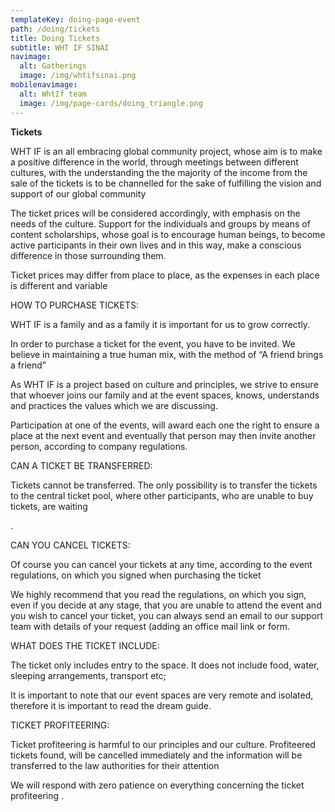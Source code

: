 ```yaml
---
templateKey: doing-page-event
path: /doing/tickets
title: Doing Tickets
subtitle: WHT IF SINAI
navimage:
  alt: Gatherings
  image: /img/whtifsinai.png
mobilenavimage:
  alt: WhtIf team
  image: /img/page-cards/doing_triangle.png
---
```


**Tickets**

WHT IF is an all embracing global community project, whose aim is to make a positive difference in the world, through meetings between different cultures, with the understanding the the majority of the income from the sale of the tickets is to be channelled for the sake of fulfilling the vision and support of our global community

The ticket prices will be considered accordingly, with emphasis on the needs of the culture. Support for the individuals and groups by means of content scholarships, whose goal is to encourage human beings, to become active participants in their own lives and in this way, make a conscious difference in those surrounding them.

Ticket prices may differ from place to place, as the expenses in each place is different and variable

HOW TO PURCHASE TICKETS:

WHT IF is a family and as a family it is important for us to grow correctly.

In order to purchase a ticket for the event, you have to be invited. We believe in maintaining a true human mix, with the method of “A friend brings a friend”

As WHT IF is a project based on culture and principles, we strive to ensure that whoever joins our family and at the event spaces, knows, understands and practices the values which we are discussing.

Participation at one of the events, will award each one the right to ensure a place at the next event and eventually that person may then invite another person, according to company regulations.

CAN A TICKET BE TRANSFERRED:

Tickets cannot be transferred. The only possibility is to transfer the tickets to the central ticket pool, where other participants, who are unable to buy tickets, are waiting

.

CAN YOU CANCEL TICKETS:

Of course you can cancel your tickets at any time, according to the event regulations, on which you signed when purchasing the ticket

We highly recommend that you read the regulations, on which you sign, even if you decide at any stage, that you are unable to attend the event and you wish to cancel your ticket, you can always send an email to our support team with details of your request (adding an office mail link or form.

WHAT DOES THE TICKET INCLUDE:

The ticket only includes entry to the space. It does not include food, water, sleeping arrangements, transport etc;

It is important to note that our event spaces are very remote and isolated, therefore it is important to read the dream guide.

TICKET PROFITEERING:

Ticket profiteering is harmful to our principles and our culture. Profiteered tickets found, will be cancelled immediately and the information will be transferred to the law authorities for their attention

We will respond with zero patience on everything concerning the ticket profiteering .
